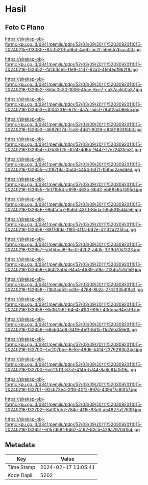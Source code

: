 # Hasil

## Foto C Plano

https://sirekap-obj-formc.kpu.go.id/d841/pemilu/pdpr/52/03/09/20/11/5203092011015-20240215-013030--87af5219-a6bd-4ae0-ac2f-56e552bcca00.jpg

https://sirekap-obj-formc.kpu.go.id/d841/pemilu/pdpr/52/03/09/20/11/5203092011015-20240216-132652--fd2b3ce5-f1e9-41d7-92a3-4fe4edf962f8.jpg

https://sirekap-obj-formc.kpu.go.id/d841/pemilu/pdpr/52/03/09/20/11/5203092011015-20240216-132652--8dbc0530-1006-45ae-8ce7-ca37aa5b0a37.jpg

https://sirekap-obj-formc.kpu.go.id/d841/pemilu/pdpr/52/03/09/20/11/5203092011015-20240216-132653--d004231e-67fc-4a7c-adc1-794f2acb9e55.jpg

https://sirekap-obj-formc.kpu.go.id/d841/pemilu/pdpr/52/03/09/20/11/5203092011015-20240216-132653--4692617d-7cc8-4d61-9026-c840183316b0.jpg

https://sirekap-obj-formc.kpu.go.id/d841/pemilu/pdpr/52/03/09/20/11/5203092011015-20240216-132654--d3b35125-d074-4d6b-9447-17e7243fe531.jpg

https://sirekap-obj-formc.kpu.go.id/d841/pemilu/pdpr/52/03/09/20/11/5203092011015-20240216-132655--c1f87f9a-0bd4-4454-b371-158bc2aedded.jpg

https://sirekap-obj-formc.kpu.go.id/d841/pemilu/pdpr/52/03/09/20/11/5203092011015-20240216-132655--1e171b54-a698-463b-8b43-eb6858b7495d.jpg

https://sirekap-obj-formc.kpu.go.id/d841/pemilu/pdpr/52/03/09/20/11/5203092011015-20240216-132656--964fafa7-8b6d-4310-85da-5858315d4de6.jpg

https://sirekap-obj-formc.kpu.go.id/d841/pemilu/pdpr/52/03/09/20/11/5203092011015-20240216-132656--88f7dfda-f195-4114-b42e-41132a225fca.jpg

https://sirekap-obj-formc.kpu.go.id/d841/pemilu/pdpr/52/03/09/20/11/5203092011015-20240216-132657--a5fbbca8-9ac0-42b2-a4d5-f019d70df323.jpg

https://sirekap-obj-formc.kpu.go.id/d841/pemilu/pdpr/52/03/09/20/11/5203092011015-20240216-132658--d6423a0d-84a4-4639-a19a-21345751b1e9.jpg

https://sirekap-obj-formc.kpu.go.id/d841/pemilu/pdpr/52/03/09/20/11/5203092011015-20240216-132658--73b2ad53-cd3e-4784-8b2a-2742335df9a3.jpg

https://sirekap-obj-formc.kpu.go.id/d841/pemilu/pdpr/52/03/09/20/11/5203092011015-20240216-132659--8506758f-64e4-41f0-9f6d-43dd5a94e5f9.jpg

https://sirekap-obj-formc.kpu.go.id/d841/pemilu/pdpr/52/03/09/20/11/5203092011015-20240216-132659--e9ab04d9-3419-4eff-8d15-11d7eb359e1f.jpg

https://sirekap-obj-formc.kpu.go.id/d841/pemilu/pdpr/52/03/09/20/11/5203092011015-20240216-132700--bc207bbe-8e55-48d6-b414-237921f0b24d.jpg

https://sirekap-obj-formc.kpu.go.id/d841/pemilu/pdpr/52/03/09/20/11/5203092011015-20240216-132700--5e211d1f-8751-4145-b744-8a8c91af519c.jpg

https://sirekap-obj-formc.kpu.go.id/d841/pemilu/pdpr/52/03/09/20/11/5203092011015-20240216-132701--92cb73e4-2ff6-40f2-897d-439df7c80f57.jpg

https://sirekap-obj-formc.kpu.go.id/d841/pemilu/pdpr/52/03/09/20/11/5203092011015-20240216-132702--8a00fdb7-784e-4115-93c6-a54827b27639.jpg

https://sirekap-obj-formc.kpu.go.id/d841/pemilu/pdpr/52/03/09/20/11/5203092011015-20240216-132651--6157d58f-9467-4162-82c5-429a7970d154.jpg


## Metadata

| Key        | Value               |
| ---------- | ------------------- |
| Time Stamp | 2024-02-17 13:05:41 |
| Kode Dapil | 5202                |



